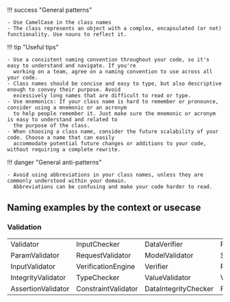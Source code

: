 !!! success "General patterns"
    
    - Use CamelCase in the class names  
    - The class represents an object with a complex, encapsulated (or not) functionality. Use nouns to reflect it.
    
!!! tip "Useful tips"  

    - Use a consistent naming convention throughout your code, so it's easy to understand and navigate. If you're 
      working on a team, agree on a naming convention to use across all your code.
    - Class names should be concise and easy to type, but also descriptive enough to convey their purpose. Avoid 
      excessively long names that are difficult to read or type. 
    - Use mnemonics: If your class name is hard to remember or pronounce, consider using a mnemonic or an acronym 
      to help people remember it. Just make sure the mnemonic or acronym is easy to understand and related to 
      the purpose of the class.
    - When choosing a class name, consider the future scalability of your code. Choose a name that can easily 
      accommodate potential future changes or additions to your code, without requiring a complete rewrite.

!!! danger "General anti-patterns"
    
    - Avoid using abbreviations in your class names, unless they are commonly understood within your domain. 
      Abbreviations can be confusing and make your code harder to read.

## Naming examples by the context or usecase
### Validation
|           |              |              |               |
| --------- | ------------ | ------------ | ------------- |
| Validator | InputChecker | DataVerifier | FormValidator |
| ParamValidator | RequestValidator | ModelValidator | SchemaValidator |
| InputValidator | VerificationEngine | Verifier | RuleValidator |
| IntegrityValidator | TypeChecker | ValueValidator | ValidationEngine |
| AssertionValidator | ConstraintValidator | DataIntegrityChecker | FormatValidator |


